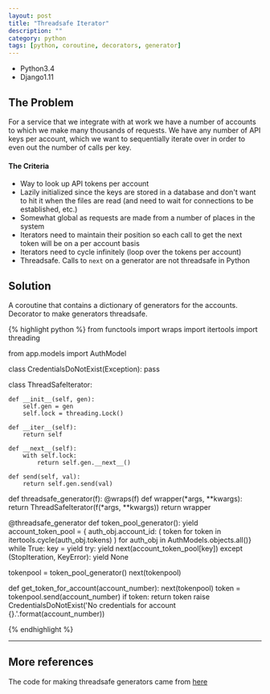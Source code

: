 ```yaml
---
layout: post
title: "Threadsafe Iterator"
description: ""
category: python
tags: [python, coroutine, decorators, generator]
---
```


- Python3.4
- Django1.11

## The Problem

For a service that we integrate with at work we have a number of accounts to which we make
many thousands of requests.  We have any number of API keys per account, which we want to
sequentially iterate over in order to even out the number of calls per key.

#### The Criteria

- Way to look up API tokens per account
- Lazily initialized since the keys are stored in a database and don't want to hit it when the files are read
    (and need to wait for connections to be established, etc.)
- Somewhat global as requests are made from a number of places in the system
- Iterators need to maintain their position so each call to get the next token will be on a per account basis
- Iterators need to cycle infinitely (loop over the tokens per account)
- Threadsafe.  Calls to `next` on a generator are not threadsafe in Python


## Solution

A coroutine that contains a dictionary of generators for the accounts.
Decorator to make generators threadsafe.


{% highlight python %}
from functools import wraps
import itertools
import threading

from app.models import AuthModel


class CredentialsDoNotExist(Exception):
    pass


class ThreadSafeIterator:

    def __init__(self, gen):
        self.gen = gen
        self.lock = threading.Lock()

    def __iter__(self):
        return self

    def __next__(self):
        with self.lock:
            return self.gen.__next__()

    def send(self, val):
        return self.gen.send(val)


def threadsafe_generator(f):
    @wraps(f)
    def wrapper(*args, **kwargs):
        return ThreadSafeIterator(f(*args, **kwargs))
    return wrapper


@threadsafe_generator
def token_pool_generator():
    yield
    account_token_pool = {
        auth_obj.account_id: (
            token for token in itertools.cycle(auth_obj.tokens)
        ) for auth_obj in AuthModels.objects.all()}
    while True:
        key = yield
        try:
            yield next(account_token_pool[key])
        except (StopIteration, KeyError):
            yield None


tokenpool = token_pool_generator()
next(tokenpool)


def get_token_for_account(account_number):
    next(tokenpool)
    token = tokenpool.send(account_number)
    if token:
        return token
    raise CredentialsDoNotExist('No credentials for account {}.'.format(account_number))


{% endhighlight %}


-----------

## More references

The code for making threadsafe generators came from [here](http://anandology.com/blog/using-iterators-and-generators/)
